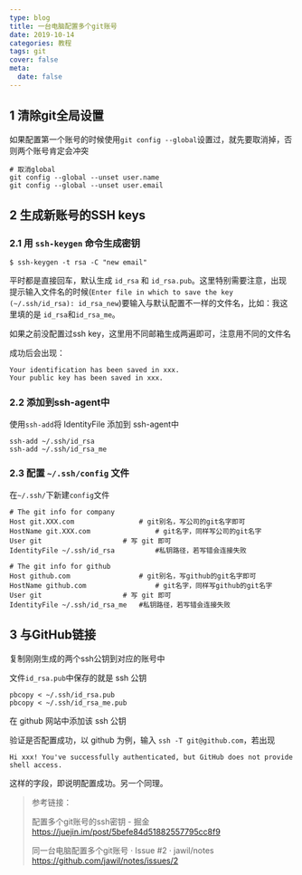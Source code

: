 ```yaml
---
type: blog
title: 一台电脑配置多个git账号
date: 2019-10-14
categories: 教程
tags: git
cover: false
meta:
  date: false
---
```

## 1 清除git全局设置

如果配置第一个账号的时候使用`git config --global`设置过，就先要取消掉，否则两个账号肯定会冲突

```shell
# 取消global
git config --global --unset user.name
git config --global --unset user.email
```

<!-- more -->

## 2 生成新账号的SSH keys

### 2.1 用 `ssh-keygen` 命令生成密钥

```shell
$ ssh-keygen -t rsa -C "new email"
```

平时都是直接回车，默认生成 `id_rsa` 和 `id_rsa.pub`。这里特别需要注意，出现提示输入文件名的时候(`Enter file in which to save the key (~/.ssh/id_rsa): id_rsa_new`)要输入与默认配置不一样的文件名，比如：我这里填的是 `id_rsa`和`id_rsa_me`。

如果之前没配置过ssh key，这里用不同邮箱生成两遍即可，注意用不同的文件名

成功后会出现：

```shell
Your identification has been saved in xxx.
Your public key has been saved in xxx.
```

### 2.2 添加到ssh-agent中

使用`ssh-add`将 IdentityFile 添加到 ssh-agent中

```shell
ssh-add ~/.ssh/id_rsa
ssh-add ~/.ssh/id_rsa_me
```

### 2.3 配置 `~/.ssh/config` 文件

在`~/.ssh/`下新建`config`文件

```shell
# The git info for company
Host git.XXX.com				# git别名，写公司的git名字即可
HostName git.XXX.com				# git名字，同样写公司的git名字
User git					# 写 git 即可
IdentityFile ~/.ssh/id_rsa	        #私钥路径，若写错会连接失败

# The git info for github			
Host github.com					# git别名，写github的git名字即可
HostName github.com			        # git名字，同样写github的git名字
User git					# 写 git 即可
IdentityFile ~/.ssh/id_rsa_me	#私钥路径，若写错会连接失败
```



## 3 与GitHub链接

复制刚刚生成的两个ssh公钥到对应的账号中

文件`id_rsa.pub`中保存的就是 ssh 公钥

```shell
pbcopy < ~/.ssh/id_rsa.pub
pbcopy < ~/.ssh/id_rsa_me.pub
```

在 github 网站中添加该 ssh 公钥



验证是否配置成功，以 github 为例，输入 `ssh -T git@github.com`，若出现

```
Hi xxx! You've successfully authenticated, but GitHub does not provide shell access.
```

这样的字段，即说明配置成功。另一个同理。



> 参考链接：
>
> 配置多个git账号的ssh密钥 - 掘金
> https://juejin.im/post/5befe84d51882557795cc8f9
>
> 
>
> 同一台电脑配置多个git账号 · Issue #2 · jawil/notes
> https://github.com/jawil/notes/issues/2

